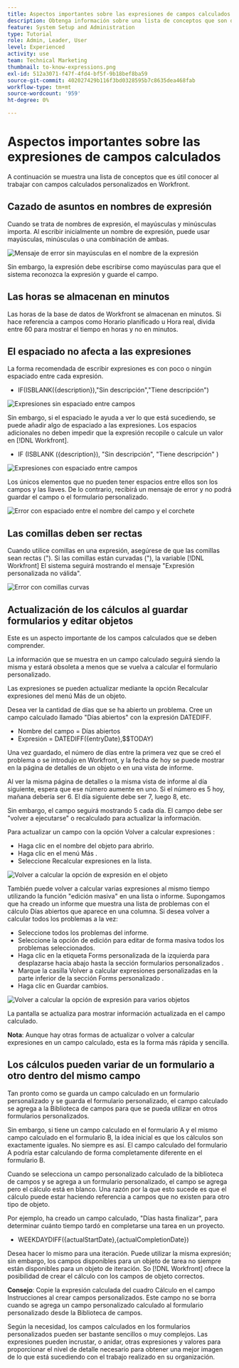 ```yaml
---
title: Aspectos importantes sobre las expresiones de campos calculados
description: Obtenga información sobre una lista de conceptos que son dignos de conocer al trabajar con campos calculados personalizados en [!DNL Workfront].
feature: System Setup and Administration
type: Tutorial
role: Admin, Leader, User
level: Experienced
activity: use
team: Technical Marketing
thumbnail: to-know-expressions.png
exl-id: 512a3071-f47f-4fd4-bf5f-9b18bef8ba59
source-git-commit: 402027429b116f3bd0328595b7c8635dea468fab
workflow-type: tm+mt
source-wordcount: '959'
ht-degree: 0%

---
```


# Aspectos importantes sobre las expresiones de campos calculados

A continuación se muestra una lista de conceptos que es útil conocer al trabajar con campos calculados personalizados en Workfront.

## Cazado de asuntos en nombres de expresión

Cuando se trata de nombres de expresión, el mayúsculas y minúsculas importa. Al escribir inicialmente un nombre de expresión, puede usar mayúsculas, minúsculas o una combinación de ambas.

![Mensaje de error sin mayúsculas en el nombre de la expresión](assets/ttk-casingmatters01.png)

Sin embargo, la expresión debe escribirse como mayúsculas para que el sistema reconozca la expresión y guarde el campo.



## Las horas se almacenan en minutos

Las horas de la base de datos de Workfront se almacenan en minutos. Si hace referencia a campos como Horario planificado u Hora real, divida entre 60 para mostrar el tiempo en horas y no en minutos.

## El espaciado no afecta a las expresiones

La forma recomendada de escribir expresiones es con poco o ningún espaciado entre cada expresión.

* IF(ISBLANK({description}),&quot;Sin descripción&quot;,&quot;Tiene descripción&quot;)

![Expresiones sin espaciado entre campos](assets/spacing01.png)

Sin embargo, si el espaciado le ayuda a ver lo que está sucediendo, se puede añadir algo de espaciado a las expresiones. Los espacios adicionales no deben impedir que la expresión recopile o calcule un valor en [!DNL Workfront].

* IF (ISBLANK ({description}), &quot;Sin descripción&quot;, &quot;Tiene descripción&quot; )

![Expresiones con espaciado entre campos](assets/spacing02.png)

Los únicos elementos que no pueden tener espacios entre ellos son los campos y las llaves. De lo contrario, recibirá un mensaje de error y no podrá guardar el campo o el formulario personalizado.

![Error con espaciado entre el nombre del campo y el corchete](assets/spacing03.png)

## Las comillas deben ser rectas

Cuando utilice comillas en una expresión, asegúrese de que las comillas sean rectas (&quot;). Si las comillas están curvadas (&quot;), la variable [!DNL Workfront] El sistema seguirá mostrando el mensaje &quot;Expresión personalizada no válida&quot;.

![Error con comillas curvas](assets/curvedquotes01.png)

## Actualización de los cálculos al guardar formularios y editar objetos

Este es un aspecto importante de los campos calculados que se deben comprender.

La información que se muestra en un campo calculado seguirá siendo la misma y estará obsoleta a menos que se vuelva a calcular el formulario personalizado.

Las expresiones se pueden actualizar mediante la opción Recalcular expresiones del menú Más de un objeto.

Desea ver la cantidad de días que se ha abierto un problema. Cree un campo calculado llamado &quot;Días abiertos&quot; con la expresión DATEDIFF.

* Nombre del campo = Días abiertos
* Expresión = DATEDIFF({entryDate},$$TODAY)

Una vez guardado, el número de días entre la primera vez que se creó el problema o se introdujo en Workfront, y la fecha de hoy se puede mostrar en la página de detalles de un objeto o en una vista de informe.

Al ver la misma página de detalles o la misma vista de informe al día siguiente, espera que ese número aumente en uno. Si el número es 5 hoy, mañana debería ser 6. El día siguiente debe ser 7, luego 8, etc.

Sin embargo, el campo seguirá mostrando 5 cada día. El campo debe ser &quot;volver a ejecutarse&quot; o recalculado para actualizar la información.

Para actualizar un campo con la opción Volver a calcular expresiones :

* Haga clic en el nombre del objeto para abrirlo.
* Haga clic en el menú Más .
* Seleccione Recalcular expresiones en la lista.

![Volver a calcular la opción de expresión en el objeto](assets/recalculate01.png)

También puede volver a calcular varias expresiones al mismo tiempo utilizando la función &quot;edición masiva&quot; en una lista o informe. Supongamos que ha creado un informe que muestra una lista de problemas con el cálculo Días abiertos que aparece en una columna. Si desea volver a calcular todos los problemas a la vez:

* Seleccione todos los problemas del informe.
* Seleccione la opción de edición para editar de forma masiva todos los problemas seleccionados.
* Haga clic en la etiqueta Forms personalizada de la izquierda para desplazarse hacia abajo hasta la sección formularios personalizados .
* Marque la casilla Volver a calcular expresiones personalizadas en la parte inferior de la sección Forms personalizado .
* Haga clic en Guardar cambios.

![Volver a calcular la opción de expresión para varios objetos](assets/recalculate02.png)

La pantalla se actualiza para mostrar información actualizada en el campo calculado.

**Nota**: Aunque hay otras formas de actualizar o volver a calcular expresiones en un campo calculado, esta es la forma más rápida y sencilla.

## Los cálculos pueden variar de un formulario a otro dentro del mismo campo

Tan pronto como se guarda un campo calculado en un formulario personalizado y se guarda el formulario personalizado, el campo calculado se agrega a la Biblioteca de campos para que se pueda utilizar en otros formularios personalizados.

Sin embargo, si tiene un campo calculado en el formulario A y el mismo campo calculado en el formulario B, la idea inicial es que los cálculos son exactamente iguales. No siempre es así. El campo calculado del formulario A podría estar calculando de forma completamente diferente en el formulario B.

Cuando se selecciona un campo personalizado calculado de la biblioteca de campos y se agrega a un formulario personalizado, el campo se agrega pero el cálculo está en blanco. Una razón por la que esto sucede es que el cálculo puede estar haciendo referencia a campos que no existen para otro tipo de objeto.

Por ejemplo, ha creado un campo calculado, &quot;Días hasta finalizar&quot;, para determinar cuánto tiempo tardó en completarse una tarea en un proyecto.

* WEEKDAYDIFF({actualStartDate},{actualCompletionDate})

Desea hacer lo mismo para una iteración. Puede utilizar la misma expresión; sin embargo, los campos disponibles para un objeto de tarea no siempre están disponibles para un objeto de iteración. So [!DNL Workfront] ofrece la posibilidad de crear el cálculo con los campos de objeto correctos.

**Consejo**: Copie la expresión calculada del cuadro Cálculo en el campo Instrucciones al crear campos personalizados. Este campo no se borra cuando se agrega un campo personalizado calculado al formulario personalizado desde la Biblioteca de campos.

Según la necesidad, los campos calculados en los formularios personalizados pueden ser bastante sencillos o muy complejos. Las expresiones pueden incrustar, o anidar, otras expresiones y valores para proporcionar el nivel de detalle necesario para obtener una mejor imagen de lo que está sucediendo con el trabajo realizado en su organización.

<!--Depending on the need, calculated fields in custom forms can be quite simple or very complex. Expressions can embed, or nest, other expressions and values to provide the level of detail needed to get a better picture of what is going on with the work being done at your organization. 

Most of the examples and exercises in this course have been relatively simple to provide a base understanding of the expressions most commonly used and how to build those expressions in a custom calculated field. 

Now you’re ready to start building your own calculated custom fields.-->
